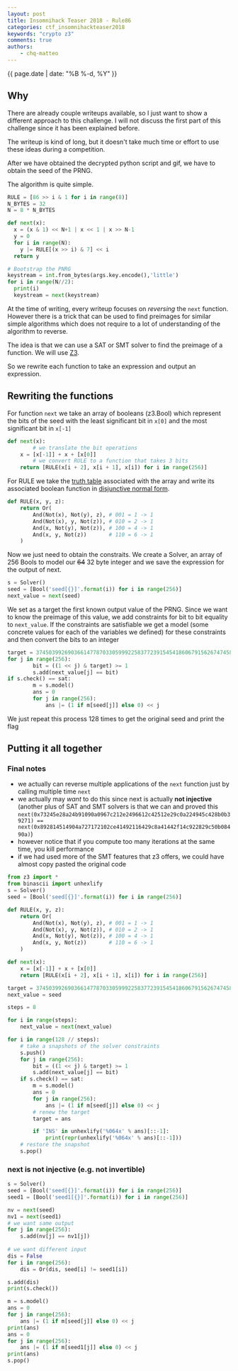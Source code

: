 ```yaml
---
layout: post
title: Insomnihack Teaser 2018 - Rule86
categories: ctf_insomnihackteaser2018
keywords: "crypto z3"
comments: true
authors:
    - chq-matteo
---
```

{{ page.date | date: "%B %-d, %Y" }}

## Why

There are already couple writeups available, so I just want to show a different approach to this challenge. I will not discuss the first part of this challenge since it has been explained before.

The writeup is kind of long, but it doesn't take much time or effort to use these ideas during a competition.

After we have obtained the decrypted python script and gif, we have to obtain the seed of the PRNG.

The algorithm is quite simple.
```python
RULE = [86 >> i & 1 for i in range(8)]
N_BYTES = 32
N = 8 * N_BYTES

def next(x):
  x = (x & 1) << N+1 | x << 1 | x >> N-1
  y = 0
  for i in range(N):
    y |= RULE[(x >> i) & 7] << i
  return y

# Bootstrap the PNRG
keystream = int.from_bytes(args.key.encode(),'little')
for i in range(N//2):
  print(i)
  keystream = next(keystream)
```

At the time of writing, every writeup focuses on *reversing* the `next` function.
However there is a trick that can be used to find preimages for similar simple algorithms which does not require to a lot of understanding of the algorithm to reverse.

The idea is that we can use a SAT or SMT solver to find the preimage of a function. We will use [Z3](https://github.com/Z3Prover/z3).

So we rewrite each function to take an expression and output an expression.

## Rewriting the functions
For function `next` we take an array of booleans (z3.Bool) which represent the bits of the seed with the least significant bit in `x[0]` and the most significant bit in `x[-1]`
```python
def next(x):
		# we translate the bit operations
    x = [x[-1]] + x + [x[0]]
		# we convert RULE to a function that takes 3 bits
    return [RULE(x[i + 2], x[i + 1], x[i]) for i in range(256)]
```

For RULE we take the [truth table](https://en.wikipedia.org/wiki/Truth_table) associated with the array and write its associated boolean function in [disjunctive normal form](https://en.wikipedia.org/wiki/Disjunctive_normal_form).
```python
def RULE(x, y, z):
    return Or(
        And(Not(x), Not(y), z), # 001 = 1 -> 1
        And(Not(x), y, Not(z)), # 010 = 2 -> 1
        And(x, Not(y), Not(z)), # 100 = 4 -> 1
        And(x, y, Not(z))       # 110 = 6 -> 1
    )
```

Now we just need to obtain the constraits.
We create a Solver, an array of 256 Bools to model our ~~64~~ 32 byte integer and we save the expression for the output of next.
```python
s = Solver()
seed = [Bool('seed[{}]'.format(i)) for i in range(256)]
next_value = next(seed)
```

We set as a target the first known output value of the PRNG.
Since we want to know the preimage of this value, we add constraints for bit to bit equality to `next_value`.
If the constraints are satisfiable we get a model (some concrete values for each of the variables we defined) for these constraints and then convert the bits to an integer
```python
target = 37450399269036614778703305999225837723915454186067915626747458322635448226786
for j in range(256):
        bit = ((1 << j) & target) >= 1
        s.add(next_value[j] == bit)
if s.check() == sat:
        m = s.model()
        ans = 0
        for j in range(256):
            ans |= (1 if m[seed[j]] else 0) << j
```

We just repeat this process 128 times to get the original seed and print the flag

## Putting it all together
### Final notes
- we actually can reverse multiple applications of the `next` function just by calling multiple time `next`
- we actually may *want* to do this since next is actually **not injective** (another plus of SAT and SMT solvers is that we can and proved this `next(0x73245e28a24b91090a0967c212e2496612c42512e29c0a224945c428b0b39271) == next(0x892814514904a727172102ce41492116429c8a41442f14c922829c50b08490a)`)
- however notice that if you compute too many iterations at the same time, you kill performance
- if we had used more of the SMT features that z3 offers, we could have almost copy pasted the original code

```python
from z3 import *
from binascii import unhexlify
s = Solver()
seed = [Bool('seed[{}]'.format(i)) for i in range(256)]

def RULE(x, y, z):
    return Or(
        And(Not(x), Not(y), z), # 001 = 1 -> 1
        And(Not(x), y, Not(z)), # 010 = 2 -> 1
        And(x, Not(y), Not(z)), # 100 = 4 -> 1
        And(x, y, Not(z))       # 110 = 6 -> 1
    )

def next(x):
    x = [x[-1]] + x + [x[0]]
    return [RULE(x[i + 2], x[i + 1], x[i]) for i in range(256)]

target = 37450399269036614778703305999225837723915454186067915626747458322635448226786
next_value = seed

steps = 8

for i in range(steps):
    next_value = next(next_value)

for i in range(128 // steps):
    # take a snapshots of the solver constraints
    s.push()
    for j in range(256):
        bit = ((1 << j) & target) >= 1
        s.add(next_value[j] == bit)
    if s.check() == sat:
        m = s.model()
        ans = 0
        for j in range(256):
            ans |= (1 if m[seed[j]] else 0) << j
        # renew the target
        target = ans

        if 'INS' in unhexlify('%064x' % ans)[::-1]:
            print(repr(unhexlify('%064x' % ans)[::-1]))
    # restore the snapshot
    s.pop()
```

### next is not injective (e.g. not invertible)

```python
s = Solver()
seed = [Bool('seed[{}]'.format(i)) for i in range(256)]
seed1 = [Bool('seed1[{}]'.format(i)) for i in range(256)]

nv = next(seed)
nv1 = next(seed1)
# we want same output
for j in range(256):
    s.add(nv[j] == nv1[j])
		
# we want different input
dis = False
for i in range(256):
    dis = Or(dis, seed[i] != seed1[i])

s.add(dis)
print(s.check())

m = s.model()
ans = 0
for j in range(256):
    ans |= (1 if m[seed[j]] else 0) << j
print(ans)
ans = 0
for j in range(256):
    ans |= (1 if m[seed1[j]] else 0) << j
print(ans)
s.pop()
```